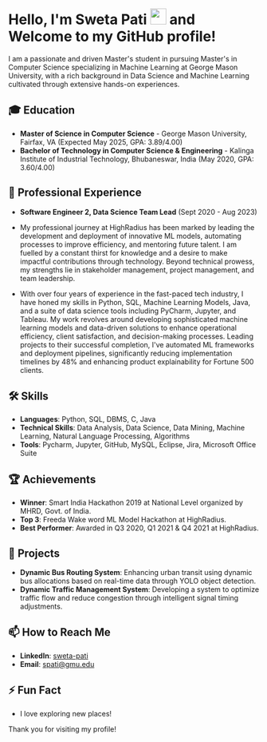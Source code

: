 <!--
## Hi there 👋
**swetapati22/swetapati22** is a ✨ _special_ ✨ repository because its `README.md` (this file) appears on your GitHub profile.

Here are some ideas to get you started:

- 🔭 I’m currently working on ...
- 🌱 I’m currently learning ...
- 👯 I’m looking to collaborate on ...
- 🤔 I’m looking for help with ...
- 💬 Ask me about ...
- 📫 How to reach me: ...
- 😄 Pronouns: ...
- ⚡ Fun fact: ...
-->

<h1 #align="center">
  Hello, I'm Sweta Pati <img src="https://media.giphy.com/media/hvRJCLFzcasrR4ia7z/giphy.gif" width="32"> and Welcome to my GitHub profile! 
</h1>

I am a passionate and driven Master's student in pursuing Master's in Computer Science specializing in Machine Learning at George Mason University, with a rich background in Data Science and Machine Learning cultivated through extensive hands-on experiences. 

## 🎓 Education
- **Master of Science in Computer Science** - George Mason University, Fairfax, VA (Expected May 2025, GPA: 3.89/4.00)
- **Bachelor of Technology in Computer Science & Engineering** - Kalinga Institute of Industrial Technology, Bhubaneswar, India (May 2020, GPA: 3.60/4.00)

## 💼 Professional Experience
- **Software Engineer 2, Data Science Team Lead** (Sept 2020 - Aug 2023)

- My professional journey at HighRadius has been marked by leading the development and deployment of innovative ML models, automating processes to improve efficiency, and mentoring future talent. I am fuelled by a constant thirst for knowledge and a desire to make impactful contributions through technology. Beyond technical prowess, my strengths lie in stakeholder management, project management, and team leadership.
- With over four years of experience in the fast-paced tech industry, I have honed my skills in Python, SQL, Machine Learning Models, Java, and a suite of data science tools including PyCharm, Jupyter, and Tableau. My work revolves around developing sophisticated machine learning models and data-driven solutions to enhance operational efficiency, client satisfaction, and decision-making processes. Leading projects to their successful completion, I've automated ML frameworks and deployment pipelines, significantly reducing implementation timelines by 48% and enhancing product explainability for Fortune 500 clients.

## 🛠️ Skills
- **Languages**: Python, SQL, DBMS, C, Java
- **Technical Skills**: Data Analysis, Data Science, Data Mining, Machine Learning, Natural Language Processing, Algorithms
- **Tools**: Pycharm, Jupyter, GitHub, MySQL, Eclipse, Jira, Microsoft Office Suite

## 🏆 Achievements
- **Winner**: Smart India Hackathon 2019 at National Level organized by MHRD, Govt. of India.
- **Top 3**: Freeda Wake word ML Model Hackathon at HighRadius.
- **Best Performer**: Awarded in Q3 2020, Q1 2021 & Q4 2021 at HighRadius.

## 🔭 Projects
- **Dynamic Bus Routing System**: Enhancing urban transit using dynamic bus allocations based on real-time data through YOLO object detection.
- **Dynamic Traffic Management System**: Developing a system to optimize traffic flow and reduce congestion through intelligent signal timing adjustments.

## 📫 How to Reach Me
- **LinkedIn**: [sweta-pati](https://linkedin.com/in/sweta-pati)
- **Email**: [spati@gmu.edu](mailto:spati@gmu.edu)

## ⚡ Fun Fact
- I love exploring new places!

Thank you for visiting my profile!
